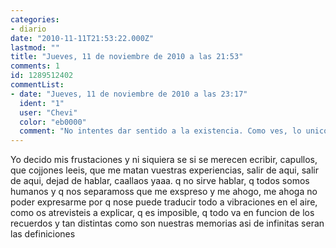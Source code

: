```yaml
---
categories:
- diario
date: "2010-11-11T21:53:22.000Z"
lastmod: ""
title: "Jueves, 11 de noviembre de 2010 a las 21:53"
comments: 1
id: 1289512402
commentList:
- date: "Jueves, 11 de noviembre de 2010 a las 23:17"
  ident: "1"
  user: "Chevi"
  color: "eb0000"
  comment: "No intentes dar sentido a la existencia. Como ves, lo unico que importa es nuestra mente. Todo lo demas es un soporte para ella. No hay mas que eso."
---
```


Yo decido mis frustaciones y ni siquiera se si se merecen ecribir, capullos, que cojjones leeis, que me matan vuestras experiencias, salir de aqui, salir de aqui, dejad de hablar, caallaos yaaa. q no sirve hablar, q todos somos humanos y q nos separamoss que me exspreso y me ahogo, me ahoga no poder expresarme por q nose puede traducir todo a vibraciones en el aire, como os atrevisteis a explicar, q es imposible, q todo va en funcion de los recuerdos y tan distintas como son nuestras memorias asi de infinitas seran las definiciones
